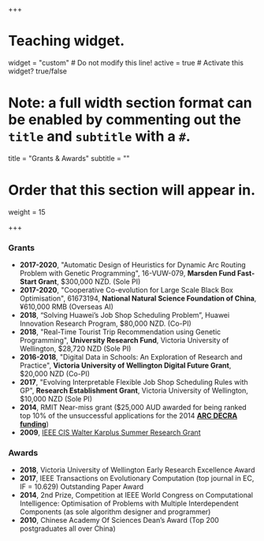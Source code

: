 +++
# Teaching widget.
widget = "custom"  # Do not modify this line!
active = true  # Activate this widget? true/false

# Note: a full width section format can be enabled by commenting out the `title` and `subtitle` with a `#`.
title = "Grants & Awards"
subtitle = ""

# Order that this section will appear in.
weight = 15

+++

### Grants

- **2017-2020**, "Automatic Design of Heuristics for Dynamic Arc Routing Problem with Genetic Programming", 16-VUW-079, <strong>Marsden Fund Fast-Start Grant</strong>, $300,000 NZD. (Sole PI)</li>
- **2017-2020**, "Cooperative Co-evolution for Large Scale Black Box Optimisation", 61673194, <strong>National Natural Science Foundation of China</strong>, &yen;610,000 RMB (Overseas AI)</li>
- **2018**, “Solving Huawei’s Job Shop Scheduling Problem”, Huawei Innovation Research Program,
$80,000 NZD. (Co-PI)
- **2018**, "Real-Time Tourist Trip Recommendation using Genetic Programming", <strong>University Research Fund</strong>, Victoria University of Wellington, $28,720 NZD (Sole PI)
- **2016-2018**, "Digital Data in Schools: An Exploration of Research and Practice", <strong>Victoria University of Wellington Digital Future Grant</strong>, $20,000 NZD (Co-PI)
- **2017**, "Evolving Interpretable Flexible Job Shop Scheduling Rules with GP", <strong>Research Establishment Grant</strong>, Victoria University of Wellington, $10,000 NZD (Sole PI)
- **2014**, RMIT Near-miss grant ($25,000 AUD awarded for being ranked top 10% of the unsuccessful applications for the 2014 <a href="http://www.arc.gov.au/discovery-early-career-researcher-award"><strong>ARC DECRA funding</strong></a>)
- **2009**, <a href="http://cis.ieee.org/graduate-student-research-grants.html">IEEE CIS Walter Karplus Summer Research Grant</a>

### Awards

- **2018**, Victoria University of Wellington Early Research Excellence Award
- **2017**, IEEE Transactions on Evolutionary Computation (top journal in EC, IF = 10.629) Outstanding
Paper Award
- **2014**, 2nd Prize, Competition at IEEE World Congress on Computational Intelligence: Optimisation
of Problems with Multiple Interdependent Components (as sole algorithm designer and programmer)
- **2010**, Chinese Academy Of Sciences Dean’s Award (Top 200 postgraduates all over China)

